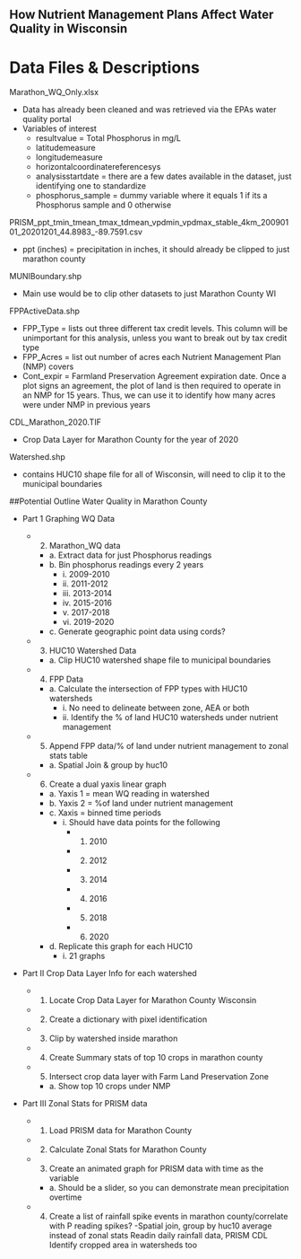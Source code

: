 ## How Nutrient Management Plans Affect Water Quality in Wisconsin

# Data Files & Descriptions
Marathon_WQ_Only.xlsx
- Data has already been cleaned and was retrieved via the EPAs water quality portal
- Variables of interest
  - resultvalue = Total Phosphorus in mg/L
  - latitudemeasure
  - longitudemeasure
  - horizontalcoordinatereferencesys
  - analysisstartdate = there are a few dates available in the dataset, just identifying one to standardize
  - phosphorus_sample = dummy variable where it equals 1 if its a Phosphorus sample and 0 otherwise

PRISM_ppt_tmin_tmean_tmax_tdmean_vpdmin_vpdmax_stable_4km_20090101_20201201_44.8983_-89.7591.csv
- ppt (inches) = precipitation in inches, it should already be clipped to just marathon county

MUNIBoundary.shp
- Main use would be to clip other datasets to just Marathon County WI

FPPActiveData.shp
- FPP_Type = lists out three different tax credit levels. This column will be unimportant for this analysis, unless you want to break out by tax credit type
- FPP_Acres = list out number of acres each Nutrient Management Plan (NMP) covers
- Cont_expir = Farmland Preservation Agreement expiration date. Once a plot signs an agreement, the plot of land is then required to operate in an NMP for 15 years. Thus, we can use it to identify how many acres were under NMP in previous years

CDL_Marathon_2020.TIF
- Crop Data Layer for Marathon County for the year of 2020

Watershed.shp
- contains HUC10 shape file for all of Wisconsin, will need to clip it to the municipal boundaries


##Potential Outline
Water Quality in Marathon County
- Part 1 Graphing WQ Data
  - 2)	Marathon_WQ data
    - a.	Extract data for just Phosphorus readings
    - b.	Bin phosphorus readings every 2 years
       - i.	2009-2010
       - ii.	2011-2012
       - iii.	2013-2014
       - iv.	2015-2016
       - v.	2017-2018
       - vi.	2019-2020
     - c.	Generate geographic point data using cords?
  - 3)	HUC10 Watershed Data
     - a.	Clip HUC10 watershed shape file to municipal boundaries
  - 4)	FPP Data
     - a.	Calculate the intersection of FPP types with HUC10 watersheds
       - i.	No need to delineate between zone, AEA or both
       - ii.	Identify the % of land HUC10 watersheds under nutrient management 
  - 5)	Append FPP data/% of land under nutrient management to zonal stats table
    - a.	Spatial Join & group by huc10
  - 6)	Create a dual yaxis linear graph
    - a.	Yaxis 1 = mean WQ reading in watershed
    - b.	Yaxis 2 = %of land under nutrient management
    - c.	Xaxis = binned time periods
       - i.	Should have data points for the following
         - 1.	2010
         - 2.	2012
         - 3.	2014
         - 4.	2016
         - 5.	2018
         - 6.	2020
    - d.	Replicate this graph for each HUC10
      - i.	21 graphs

- Part II Crop Data Layer Info for each watershed
  - 1)	Locate Crop Data Layer for Marathon County Wisconsin
  - 2)	Create a dictionary with pixel identification
  - 3)	Clip by watershed inside marathon
  - 4)	Create Summary stats of top 10 crops in marathon county
  - 5)	Intersect crop data layer with Farm Land Preservation Zone 
    - a.	Show top 10 crops under NMP
- Part III Zonal Stats for PRISM data
  - 1)	Load PRISM data for Marathon County
  - 2)	Calculate Zonal Stats for Marathon County
  - 3)	Create an animated graph for PRISM data with time as the variable
    - a.	Should be a slider, so you can demonstrate mean precipitation overtime
  - 4)	Create a list of rainfall spike events in marathon county/correlate with P reading spikes? 
-Spatial join, group by huc10 average instead of zonal stats
Readin daily rainfall data, PRISM
CDL Identify cropped area in watersheds too
